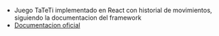 - Juego TaTeTi implementado en React con historial de movimientos, siguiendo la documentacion del framework
- [Documentacion oficial](https://react.dev/learn/tutorial-tic-tac-toe)

